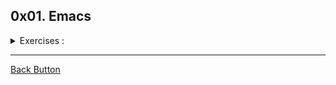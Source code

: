 ## 0x01. Emacs

<details>
<summary>Exercises :</summary>
<br>

**Mandatory**

- 0 0-opening: What is the command to open a file from within Emacs?
- 1 1-saving: What is the command to save a file?
- 2 2-cutting: What is the command to cut an entire line?
- 3 3-pasting: What is the command to paste?
- 4 4-searching: What is the command to search forward?
- 5 5-undoing: What is the command to undo?
- 6 6-quitting: What is the command to quit Emacs?

**Advanced**

- 7 100-tetris: What is the command to play Tetris inside Emacs?
- 8 101-doctor: What is the command to talk to your doctor?

</details>

---

[Back Button](https://github.com/FatChicken277/holbertonschool-zero_day)
